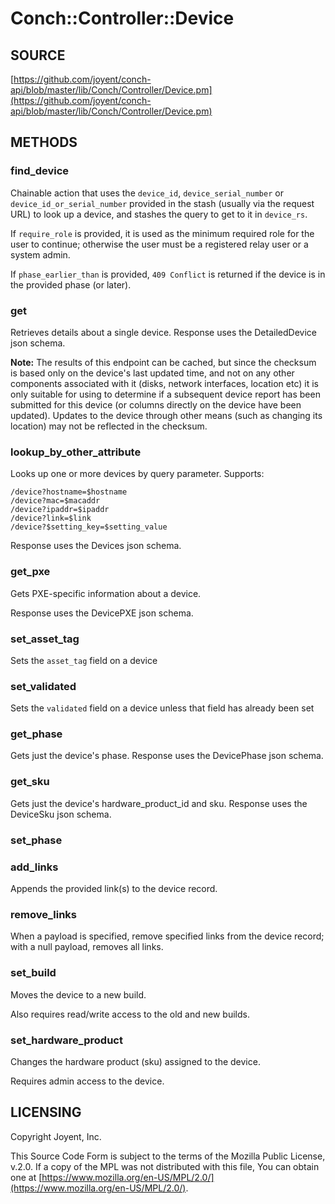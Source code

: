 # Conch::Controller::Device

## SOURCE

[https://github.com/joyent/conch-api/blob/master/lib/Conch/Controller/Device.pm](https://github.com/joyent/conch-api/blob/master/lib/Conch/Controller/Device.pm)

## METHODS

### find\_device

Chainable action that uses the `device_id`, `device_serial_number` or
`device_id_or_serial_number` provided in the stash (usually via the request URL) to look up a
device, and stashes the query to get to it in `device_rs`.

If `require_role` is provided, it is used as the minimum required role for the user to
continue; otherwise the user must be a registered relay user or a system admin.

If `phase_earlier_than` is provided, `409 Conflict` is returned if the device is in the
provided phase (or later).

### get

Retrieves details about a single device. Response uses the DetailedDevice json schema.

**Note:** The results of this endpoint can be cached, but since the checksum is based only on
the device's last updated time, and not on any other components associated with it (disks,
network interfaces, location etc) it is only suitable for using to determine if a subsequent
device report has been submitted for this device (or columns directly on the device have been
updated). Updates to the device through other means (such as changing its location) may not be
reflected in the checksum.

### lookup\_by\_other\_attribute

Looks up one or more devices by query parameter. Supports:

```
/device?hostname=$hostname
/device?mac=$macaddr
/device?ipaddr=$ipaddr
/device?link=$link
/device?$setting_key=$setting_value
```

Response uses the Devices json schema.

### get\_pxe

Gets PXE-specific information about a device.

Response uses the DevicePXE json schema.

### set\_asset\_tag

Sets the `asset_tag` field on a device

### set\_validated

Sets the `validated` field on a device unless that field has already been set

### get\_phase

Gets just the device's phase. Response uses the DevicePhase json schema.

### get\_sku

Gets just the device's hardware\_product\_id and sku. Response uses the DeviceSku json schema.

### set\_phase

### add\_links

Appends the provided link(s) to the device record.

### remove\_links

When a payload is specified, remove specified links from the device record;
with a null payload, removes all links.

### set\_build

Moves the device to a new build.

Also requires read/write access to the old and new builds.

### set\_hardware\_product

Changes the hardware product (sku) assigned to the device.

Requires admin access to the device.

## LICENSING

Copyright Joyent, Inc.

This Source Code Form is subject to the terms of the Mozilla Public License,
v.2.0. If a copy of the MPL was not distributed with this file, You can obtain
one at [https://www.mozilla.org/en-US/MPL/2.0/](https://www.mozilla.org/en-US/MPL/2.0/).
